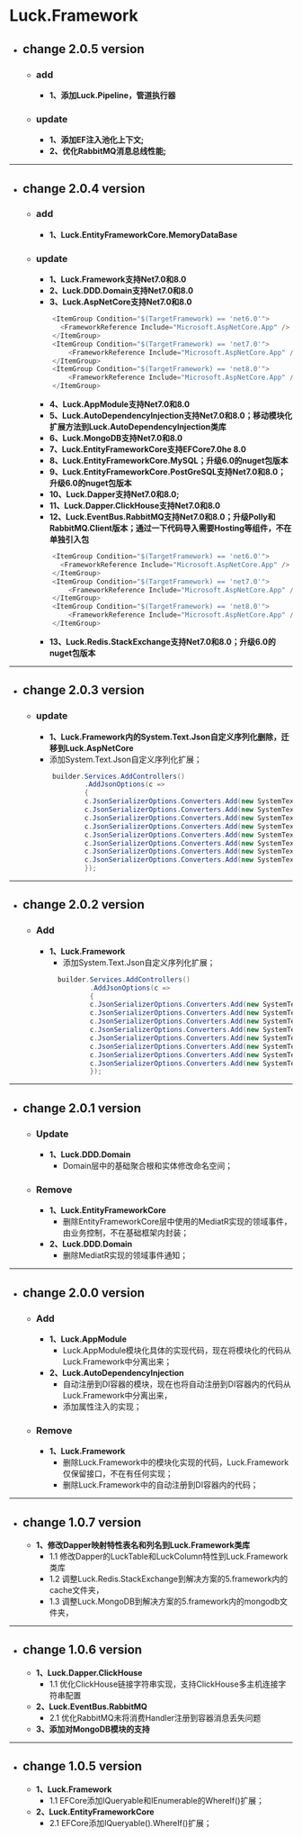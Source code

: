 # Luck.Framework
+ ## change 2.0.5 version
    + ### add
        + **1、添加Luck.Pipeline，管道执行器**
    + ### update
        + **1、添加EF注入池化上下文;**
        + **2、优化RabbitMQ消息总线性能;**
---
+ ## change 2.0.4 version 
  + ### add
    + **1、Luck.EntityFrameworkCore.MemoryDataBase**
  + ### update
    + **1、Luck.Framework支持Net7.0和8.0**
    + **2、Luck.DDD.Domain支持Net7.0和8.0**
    + **3、Luck.AspNetCore支持Net7.0和8.0**
    ```c#
        <ItemGroup Condition="$(TargetFramework) == 'net6.0'">
          <FrameworkReference Include="Microsoft.AspNetCore.App" />
        </ItemGroup>
        <ItemGroup Condition="$(TargetFramework) == 'net7.0'">
            <FrameworkReference Include="Microsoft.AspNetCore.App" />
        </ItemGroup>
        <ItemGroup Condition="$(TargetFramework) == 'net8.0'">
            <FrameworkReference Include="Microsoft.AspNetCore.App" />
        </ItemGroup>
      ```
    + **4、Luck.AppModule支持Net7.0和8.0**
    + **5、Luck.AutoDependencyInjection支持Net7.0和8.0；移动模块化扩展方法到Luck.AutoDependencyInjection类库**
    + **6、Luck.MongoDB支持Net7.0和8.0**
    + **7、Luck.EntityFrameworkCore支持EFCore7.0he 8.0**
    + **8、Luck.EntityFrameworkCore.MySQL；升级6.0的nuget包版本**
    + **9、Luck.EntityFrameworkCore.PostGreSQL支持Net7.0和8.0；升级6.0的nuget包版本**
    + **10、Luck.Dapper支持Net7.0和8.0;**
    + **11、Luck.Dapper.ClickHouse支持Net7.0和8.0**
    + **12、Luck.EventBus.RabbitMQ支持Net7.0和8.0；升级Polly和RabbitMQ.Client版本；通过一下代码导入需要Hosting等组件，不在单独引入包**
    ```c#
        <ItemGroup Condition="$(TargetFramework) == 'net6.0'">
          <FrameworkReference Include="Microsoft.AspNetCore.App" />
        </ItemGroup>
        <ItemGroup Condition="$(TargetFramework) == 'net7.0'">
            <FrameworkReference Include="Microsoft.AspNetCore.App" />
        </ItemGroup>
        <ItemGroup Condition="$(TargetFramework) == 'net8.0'">
            <FrameworkReference Include="Microsoft.AspNetCore.App" />
        </ItemGroup>
      ```
    + **13、Luck.Redis.StackExchange支持Net7.0和8.0；升级6.0的nuget包版本**
---
+ ## change 2.0.3 version
  + ### update
    + **1、Luck.Framework内的System.Text.Json自定义序列化删除，迁移到Luck.AspNetCore**
    + 添加System.Text.Json自定义序列化扩展；
    ```c#
        builder.Services.AddControllers()
                .AddJsonOptions(c =>
                {
                c.JsonSerializerOptions.Converters.Add(new SystemTextJsonConvert.TimeOnlyJsonConverter());
                c.JsonSerializerOptions.Converters.Add(new SystemTextJsonConvert.DateOnlyJsonConverter());
                c.JsonSerializerOptions.Converters.Add(new SystemTextJsonConvert.TimeOnlyNullJsonConverter());
                c.JsonSerializerOptions.Converters.Add(new SystemTextJsonConvert.DateOnlyNullJsonConverter());
                c.JsonSerializerOptions.Converters.Add(new SystemTextJsonConvert.DateTimeConverter());
                c.JsonSerializerOptions.Converters.Add(new SystemTextJsonConvert.DateTimeNullConverter());  
                c.JsonSerializerOptions.Converters.Add(new SystemTextJsonConvert.DateTimeOffsetConverter());
                c.JsonSerializerOptions.Converters.Add(new SystemTextJsonConvert.DateTimeOffsetNullConverter());
                });
      ```
---
+ ## change 2.0.2 version
  + ### Add
    + **1、Luck.Framework**
      + 添加System.Text.Json自定义序列化扩展；
      ```c#
        builder.Services.AddControllers()
                .AddJsonOptions(c =>
                {
                c.JsonSerializerOptions.Converters.Add(new SystemTextJsonConvert.TimeOnlyJsonConverter());
                c.JsonSerializerOptions.Converters.Add(new SystemTextJsonConvert.DateOnlyJsonConverter());
                c.JsonSerializerOptions.Converters.Add(new SystemTextJsonConvert.TimeOnlyNullJsonConverter());
                c.JsonSerializerOptions.Converters.Add(new SystemTextJsonConvert.DateOnlyNullJsonConverter());
                c.JsonSerializerOptions.Converters.Add(new SystemTextJsonConvert.DateTimeConverter());
                c.JsonSerializerOptions.Converters.Add(new SystemTextJsonConvert.DateTimeNullConverter());  
                c.JsonSerializerOptions.Converters.Add(new SystemTextJsonConvert.DateTimeOffsetConverter());
                c.JsonSerializerOptions.Converters.Add(new SystemTextJsonConvert.DateTimeOffsetNullConverter());
                });
      ```
---
+ ## change 2.0.1 version
  + ### Update
    + **1、Luck.DDD.Domain**
      + Domain层中的基础聚合根和实体修改命名空间；
  + ### Remove
    + **1、Luck.EntityFrameworkCore**
      + 删除EntityFrameworkCore层中使用的MediatR实现的领域事件，由业务控制，不在基础框架内封装；
    + **2、Luck.DDD.Domain**
      + 删除MediatR实现的领域事件通知；
---
+ ## change 2.0.0 version
  + ### Add 
    + **1、Luck.AppModule**
      + Luck.AppModule模块化具体的实现代码，现在将模块化的代码从Luck.Framework中分离出来；
    + **2、Luck.AutoDependencyInjection**
      + 自动注册到DI容器的模块，现在也将自动注册到DI容器内的代码从Luck.Framework中分离出来，
      + 添加属性注入的实现；
  + ### Remove
    + **1、Luck.Framework**
      + 删除Luck.Framework中的模块化实现的代码，Luck.Framework仅保留接口，不在有任何实现；
      + 删除Luck.Framework中的自动注册到DI容器内的代码；
---
+ ## change 1.0.7 version
  + **1、修改Dapper映射特性表名和列名到Luck.Framework类库**
    + 1.1 修改Dapper的LuckTable和LuckColumn特性到Luck.Framework类库
    + 1.2 调整Luck.Redis.StackExchange到解决方案的5.framework内的cache文件夹，
    + 1.3 调整Luck.MongoDB到解决方案的5.framework内的mongodb文件夹，
---
+ ## change 1.0.6 version
  + **1、Luck.Dapper.ClickHouse**
    + 1.1 优化ClickHouse链接字符串实现，支持ClickHouse多主机连接字符串配置
  + **2、Luck.EventBus.RabbitMQ**
    + 2.1 优化RabbitMQ未将消费Handler注册到容器消息丢失问题
  + **3、添加对MongoDB模块的支持** 
---
+ ## change 1.0.5 version
  + **1、Luck.Framework**
    + 1.1 EFCore添加IQueryable和IEnumerable的WhereIf()扩展；
  + **2、Luck.EntityFrameworkCore**
    + 2.1 EFCore添加IQueryable().WhereIf()扩展；
